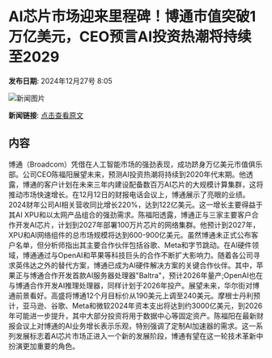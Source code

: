 # AI芯片市场迎来里程碑！博通市值突破1万亿美元，CEO预言AI投资热潮将持续至2029

**发布日期**: 2024年12月27号 8:05

![新闻图片](https://pic.chinaz.com/picmap/201811151640573342_38.jpg)

**新闻链接**: [点击查看原文](https://www.aibase.com/zh/news/14320)

## 内容

博通（Broadcom）凭借在人工智能市场的强劲表现，成功跻身万亿美元市值俱乐部。公司CEO陈福阳展望未来，预测AI投资热潮将持续到2020年代末期。他透露，博通的客户计划在未来三年内建设配备数百万AI芯片的大规模计算集群，这将推动市场快速增长。在12月12日的财报电话会议上，博通展示了亮眼的业绩。2024财年公司AI相关营收同比增长220%，达到122亿美元。这一增长主要得益于其AI XPU和以太网产品组合的强劲需求。陈福阳透露，博通正与三家主要客户合作开发AI芯片，计划到2027年部署100万片芯片的网络集群。他预计到2027年，XPU和AI网络组件的总市场规模将达到600-900亿美元。虽然博通未正式公布客户名单，但分析师指出其主要合作伙伴包括谷歌、Meta和字节跳动。在AI硬件领域，博通通过与OpenAI和苹果等科技巨头的合作不断扩大影响力。随着各公司寻求英伟达之外的替代方案，博通已成为AI硬件解决方案的关键合作伙伴。其中，苹果正与博通合作开发首款AI服务器处理器"Baltra"，预计2026年量产;OpenAI也在与博通合作开发AI推理处理器，同样计划于2026年投产。展望未来，华尔街对博通前景看好。高盛将博通12个月目标价从190美元上调至240美元。摩根士丹利预计，亚马逊、谷歌、Meta和微软2024年资本支出将达到约3000亿美元，到2026年可能进一步提升，其中大部分投资将用于数据中心等固定资产。陈福阳在最新财报会议上对博通的AI业务增长表示乐观，特别强调了定制AI加速器的需求。这一系列发展标志着AI芯片市场正进入一个新的发展阶段，博通有望在这一轮技术革新中扮演更加重要的角色。
